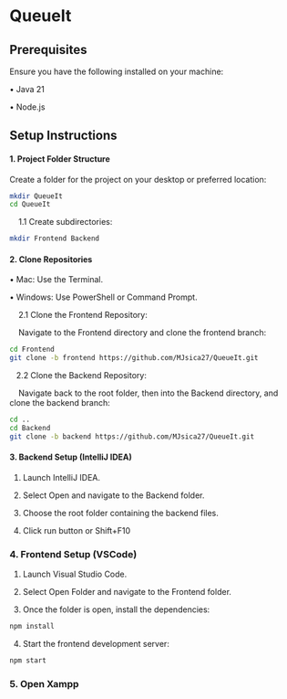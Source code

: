 # QueueIt


## Prerequisites

Ensure you have the following installed on your machine:

• Java 21

• Node.js

## Setup Instructions

#### 1. Project Folder Structure

Create a folder for the project on your desktop or preferred location:

```bash
mkdir QueueIt
cd QueueIt
```

&nbsp;&nbsp;&nbsp; 1.1 Create subdirectories:
```bash
mkdir Frontend Backend
```
#### 2. Clone Repositories

• Mac: Use the Terminal.

• Windows: Use PowerShell or Command Prompt.

&nbsp;&nbsp;&nbsp; 2.1 Clone the Frontend Repository:

&nbsp;&nbsp;&nbsp;&nbsp;Navigate to the Frontend directory and clone the frontend branch:
```bash
cd Frontend
git clone -b frontend https://github.com/MJsica27/QueueIt.git
```

&nbsp;&nbsp;&nbsp;2.2 Clone the Backend Repository:

&nbsp;&nbsp;&nbsp;&nbsp;Navigate back to the root folder, then into the Backend directory, and clone the backend branch:
```bash
cd ..
cd Backend
git clone -b backend https://github.com/MJsica27/QueueIt.git
```
#### 3. Backend Setup (IntelliJ IDEA)
1. Launch IntelliJ IDEA.
   
2. Select Open and navigate to the Backend folder.
   
3. Choose the root folder containing the backend files.

4. Click run button or Shift+F10

### 4. Frontend Setup (VSCode)
1. Launch Visual Studio Code.

2. Select Open Folder and navigate to the Frontend folder.
   
3. Once the folder is open, install the dependencies:

```bash
npm install
```
4. Start the frontend development server:
```bash
npm start
```
### 5. Open Xampp
